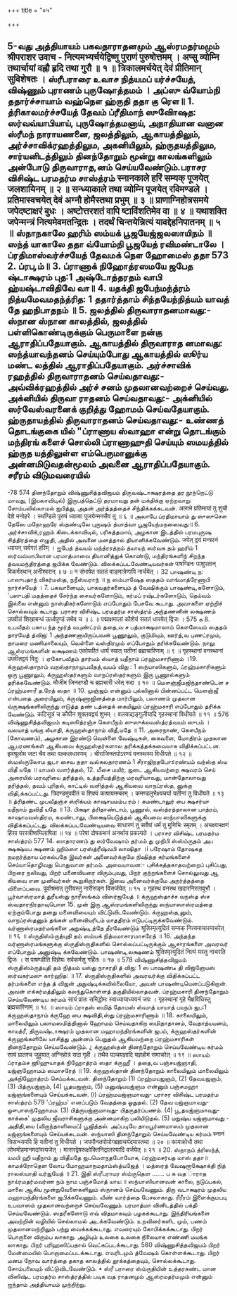 +++
title = "०५"

+++

5-வது அத்தியாயம் 
பகவதாராதனமும் ஆஸ்ரமதர்மமும் श्रीपराशर उवाच - 
नित्यमभ्यर्चयेद्विष्णु पुराणं पुरुषोत्तमम् । 
अप्सु व्योम्नि तथार्चायां वह्नौ हृदि तथा गुरौ ॥ १ ॥ त्रिकालमर्चयेत् देवं प्रीतिमान् सुविशेषतः । 
ஸ்ரீபராரை உவாச 
நித்யமப் யர்ச்சயேத், விஷ்ணும் புராணம் புருஷோத்தமம் । அப்ஸு வ்யோம்நி ததார்ச்சாயாம் வஹ்நௌ ஹ்ருதி 
ததா கு ரௌ॥ 1. த்ரிகாலமர்ச்சயேத் தேவம் ப்ரீதிமாந் ஸுவிாேஷத: 
ஸர்வவ்யாபியாய், புருஷோத்தமனாய், அநாதியான வனான ஸ்ரீமந் நாராயணனை, ஜலத்திலும், ஆகாயத்திலும், அர்ச்சாவிக்ரஹத்திலும, அகனியிலும், ஹ்ருதயத்திலும, சார்யனிடத்திலும் தினந்தோறும் மூன்று காலங்களிலும் அன்போடு திருவாராத,னம் செய்யவேண்டும்.பராசர விசிஷ்ட பரமதர்ம சாஸ்த்ரம் 
स्नानकाले हरिं सम्यक् पूजयेत् जलशायिनम् ॥ २ ॥ सन्ध्याकाले तथा व्योम्नि पूजयेत् रविमण्डले । प्रतिमास्वचयेत् देवं अग्नौ होमैस्तथा प्रभुम् ॥ ३ ॥ प्राणाग्निहोत्रसमये जपेदष्टाक्षरं बुधः । अष्टोत्तरशतं वापि ष्टाविंशतिमेव वा ॥ ४ ॥ यथाशक्ति जपेन्मन्त्रं नित्यमेवमतन्द्रितः । 
तदर्थं चिन्तयेन्नित्यं यावद्देहनिपातनम् ॥ ५ ॥ 
ஸ்நாநகாலே ஹரிம் ஸம்யக் பூஜயேஜ்ஜலஸாயிநம் ॥ 
ஸந்த் யாகாலே ததா வ்யோம்நி பூஜயேத் ரவிமண்டாலே । ப்ரதிமாஸ்வர்ச்சயேத் தேவமக் நௌ ஹோமைஸ் ததா 
573 
2. 
ப்ரபு,ம்॥ 3. ப்ராணாக் நிஹோத்ரஸமயே ஜபேத ஷ்டாக்ஷரம் புத:1 அஷ்டோத்தரதம் வாபி ஹ்யஷ்டாவிதிவே வா॥ 4. யதக்தி ஜபேந்மந்த்ரம் நித்யமேவமதந்த்ரித: 1 ததார்த்தாம் சிந்தயேந்நித்யம் யாவத் தே ஹநிபாதநம் ॥ 
5. 
ஜலத்தில் திருவாராதனமாவது:- ஸ்நான 
ஸ்நான காலத்தில், ஜலத்தில் பள்ளிகொண்டிருக்கும் பெருமாளை நன்கு ஆராதிப்பதேயாகும். ஆகாயத்தில் திருவாராத னமாவது: ஸந்த்யாவந்தனம் செய்யும்போது ஆகாயத்தில் ஸூர்ய மண்ட லத்தில் ஆராதிப்பதேயாகும். அர்ச்சாவிக் ரஹத்தில் திருவாராதனம் செய்வதாவது:- அவ்விக்ரஹத்தில் அர்ச் சனம் முதலானவற்றைச் செய்வது. அக்னியில் திருவா ராதனம் செய்வதாவது:- அக்னியில் ஸர்வேஸ்வரனைக் குறித்து ஹோமம் செய்வதேயாகும். ஹ்ருதாயத்தில் திருவாராதனம் செய்வதாவது:- உண்ணத் தொடங்குகை யில் "ப்ராணாய ஸ்வாஹா என்று தொடங்கும் மந்திரங் களைச் சொல்லி ப்ராணாஹுதி செய்யும் ஸமயத்தில் ஹ்ருத யத்திலுள்ள எம்பெருமானுக்கு அன்னமிடுவதன்மூலம் அவனை ஆராதிப்பதேயாகும். சரீரம் விடுமவரையில் 
-- 
-78 
574 
தினந்தோறும் 
விஷ்ணுசித்தவிஜயம் 
திருவஷ்டாக்ஷரத்தை 
தர 
நூற்றெட்டு மாவது, (இயலாவிடில்) இருபத்தெட்டு தரமாவது தன் மக்திக்கு ஏற்றவாறு சோம்பலில்லாமல் ஜபித்து, அதன் அர்த்தத்தைச் சிந்திக்கக்கடவன். 
अलाभे प्रतिमायां तु शुचौ देशे मनोहरे । 
स्थण्डिले पुरुषं ध्यात्वा पूजयेन्मनसैव तु ॥ ६ ॥ 
அலாபே ப்ரதிமாயாம் து ஸுஸுசௌ தேஸே மநோஹரே ஸ்தண்டிலே புருஷம் த்யாத்வா பூஜயேந்மநஸைவது॥ 6. 
அர்ச்சாவிக்,ரஹம் கிடைக்காவிடில், பரிசுத்தமாய், அழகான இடத்தில் பரமபுருஷ சித்திரத்தை எழுதி, அதில் அவனை மனத்தால் தியானிக்கவேண்டும். 
जपेत् द्वयं मन्त्ररनं ध्यायन् सर्वगतं हरिम् । 
ஐபேத் த்வயம் மந்த்ரரத்நம் த்யாயந் ஸர்வக தம் ஹரிம் 1 
ஸர்வவ்யாபியான பரமாத்மாவை தியானித்துக் கொண்டு, மந்திரங்களிற் சிறந்த த்வயமந்திரத்தை ஜபிக்க வேண்டும். 
விலக்கப்படவேண்டியவர்கள் 
पाषण्डिनः पाशुपतान् विकर्मस्थान् अनीश्वरान् ॥ ७ ॥ न संभाषेत सततं वाङ्मात्रेणापि नार्चयेत् । 
32 
பாஷண்டி ந: பாஸுபதாந் விகர்மஸ்த, நநீஸ்வராந் ॥ ந ஸம்பாஷேத ஸததம் வாங்மாத்ரேணாபி நார்ச்சயேத் । 
7. 
பகவானையும், பாகவதர்களையும் த் வேஷிக்கும் பாஷண்டி,களோடும், 'பஸுபதி மதத்தைச் சேர்ந்த சைவர்களோடும், கர்மப் ரஷ்டர்களோடும், 
தெய்வம் இல்லை என்னும் நாஸ்திகர்களோடும் எப்போதும் பேசவே கூடாது. அவாகளை ஏற்றிச் சொல்லவும் கூடாது. 
பராசர விசிஷ்ட பரமதர்ம சாஸ்த்ரம் 
அந்தணனின் லக்ஷணம் 
उपवीतं शिखाबन्धं ऊर्ध्वपुण्डं तथैव च ॥ ८ ॥ पद्माक्षमालां कौशेयं सततं धारयेत् द्विजः । 
575 
க 
8. 
உபவீதம் பகாப ந்த மூர்த் வபுண்ட்ரம் ததை,வ ச பத்மாக்ஷமாலாம் கௌஸேயம் ஸததம் தாரயேத் த்விஜ: 1 
அந்தணனாயிருப்பவன் பூணூலும், குடுமியும், ஊர்த்,வ புணட்ரமும், தாமரை மணிமாலையும், வெள்ளை வஸ்திரமும் எப்போதும் தரிக்கவேண்டும். 
நாலு ஆஸ்ரமங்களின் லக்ஷணம் 
एकोपवीतं धार्यं स्यात् यतीनां ब्रह्मचारिणाम् ॥ ९ ॥ 
गृहस्थानां वनस्थानां उपवीतद्वयं विदुः । 
ஏகோபவீதம் தார்யம் ஸ்யாத் யதீநாம் ப்ரஹ்மசாரிணாம் ।19. க்ருஹஸ்தாநாம் வநஸ்தாநாமுபவீதத்,வயம் விது : 1 
ஸந்யாஸிகளும், ப்ரஹ்மசாரிகளும் ஒரு பூணூலும், க்ருஹஸ்தர்களும் வாநப்ரஸ்தர்களும் இரு பூணூல்களும் தரிக்கவேண்டும். 
मौजीम जिनदण्डौ च ब्रह्मचारी धरेत् सदा ॥ १० ॥ 
மௌஞ்ஜீமஜிந்தாண்டெள ச ப்ரஹ்மசாரீ த.ரேத் ஸதா ॥ 10. 
முஞ்ஜம் என்னும் புல்லினால் பின்னப்பட்ட மௌஞ்ஜீ என்பதை அரையிலும், க்ருஷ்ணாஜினத்தை மார்பிலும், பலாணம் முதலான வ்ருக்ஷங்களிலிருந்து எடுத்த தண் டத்தைக் கையிலும் ப்ரஹ்மசாரி எப்போதும் தரிக்க வேண்டும். 
कटिसूत्रं च कौपीन शुक्लवद्वयं शुभम् । वलयाद्यङ्गुलीयादि गृहस्थानां विधीयते ॥ ११ ॥ 
576 
விஷ்ணுசித்தவிஜயம் 
கடிஸூத்ரஞ்ச கௌபீநம் ஸுஸுக்லவஸ்த்ரத்வயம் ஸுபம் । வலயாத் யங்கு லீயாதி, க்ருஹஸ்தாநாம் விதீ,யதே ॥ 
11. 
அரைநாண், கௌபீநம் (கோவணம்), அழகான இரண்டு வெள்ளை வேஷ்டிகள், கைவளை, 
மோதிரம் 
முதலான ஆபரணங்கள் ஆகியவை க்ருஹஸ்தர்களால தரிக்கத்தக்கவையாக விதிக்கப்பட்டன. 
इमश्रुलोम जटा चैव तथा वल्कलधारणम् । 
चीराजिनतपोऽरण्यं वनस्थस्य विधीयते ॥ १२ ॥ 
ஸ்மஸ்ருலோம ஜடா சைவ ததா வல்கலதாரணம் 1 சீராஜிநதபோ≤ரண்யம் வந்ஸ்த ஸ்ய விதீ யதே ॥ 
யாமல் வளர்த்தல், 
12. 
மீசை மயிர், ஜடை ஆகியவற்றை க்ஷவரம் செய் அரையில் மரவுரியை தரித்தல், உத்தரீயத்திற்கு மரவுரியாவது, மான்தோலாவது தரித்தல், தவம் புரிதல், காட்டில் வளித்தல் ஆகியவை வாநப்ரஸ்த, னுக்கு விதி,க்கப்பட்டது. 
त्रिदण्डमुपवीतं च शिक्यं काषायमम्बरम् । 
कमण्डलुभैक्ष्यचर्या यतीनां तु विधीयते ॥ १३ ॥ 
த்ரிதண்ட முபவீதஞ்ச ஸ்ரிக்யம் காஷாயமம்ப ரம்। கமண்டாலுர் பை க்ஷசர்யா யதீநாம் துவிதீ யதே ॥ 
13. 
பிக்ஷா 
த்ரிதாண்டாம், பூணூல், வஸ்த்ரத்தாலான பாத்ரம், காஷாயவஸ்திரம, கமண்டாலு, பிக்ஷையெடுத்தல் ஆகியவை ஸந்யாஸிகளுக்கு விதிக்கப்பட்டது. 
விலக்கப்படவேண்டியவை 
साधारणं तु सर्वेषां धर्मं तु मुनिभिः स्मृतम् । 
अभक्ष्यभक्षणं हिंसा परस्त्रीष्वभिलाषिता ॥ १४ ॥ 
परेषां दोषकथनं अनर्थाय प्रकल्पते । 
பராசர விசிஷ்ட பரமதர்ம சாஸ்த்ரம் 
577 
14. 
ஸாதாரணம் து ஸர்வேஷாம் தர்மம் து முநிபி ஸ்ஸ்ம்ருதம் அப க்ஷக்ஷ்யப க்ஷணம் ஹிம்ஸா பரஸ்த்ரீஷ்வபி லாஷிதா ।i பரேஷாம் தோஷகத நமநர்த்தாய ப்ரகல்பதே 
இவர்கள் அனைவர்க்குமே நிஷித்த கர்மங்களைச் செய்யாதொழிவது பொதுவான தர்மம். அவையாவன:- புசிக்கத்தகாதவற்றைப் புசிப்பது, பிறரை நலிவது, பிறர் மனைவியரை விரும்புவது, பிறர் குற்றங்களைச் சொல்லுவது ஆ கியவை என முனிவர்கள் கூறுகிறார்கள். இவை அனைவர்க்குமே அநர்த்தத்தை விளைப்பவை. 
पूर्वाश्रमात् तुरीयस्तु नारीसङ्ग विसर्जयेत् ॥ १५ ॥ गृहस्थ वनस्थ खदारनिरतावुभौ । 
பூர்வாஸ்ரமாத் துரீயஸ்து நாரீஸங்கம் விஸர்ஜயேத் ॥ க்ருஹஸ்தாச்ச வநஸ்த ஸ்ச ஸ்வதாரநிரதாவுபொள 
15. 
முன் இரு ஆஸ்ரமங்களிலிருந்து ஸந்யாஸாஸ்ரமத்தை ஏற்கும்போது தனது மனைவியையும் விட்டுவிடவேண்டும். க்ருஹஸ்த,னும், வாநப்ரஸ்தனும் தங்கள் மனைவியரிடம் மாததிரம் ஈடுபட்டிருக்கவேண்டும். 
வர்ணாஸ்ரமதர்மங்களை அநுஷ்டி,த்தே தீரவேண்டும் श्रुतिस्मृत्युदितं सम्यक् नित्यमाचारमाचरेत् ॥ १६ ॥ 
ஸ்ருதிஸ்ம்ருத்யுதி தம் ஸம்யக் நித்யமாசாரமாசரேத் ॥ 16. 
அந்தந்த வர்ணாஸ்ரமங்களுக்கு ஸ்ருதிஸ்ருதிகளில் சொல்லப்பட்டிருக்கும் ஆசாரங்களை அவரவர் எப்போதும் அனுஷ்டி க்கவேண்டும். 
பாஷண்டி,லக்ஷணம் 
श्रुतिस्मृत्युदितं नित्यं यस्तु नाचरति द्विजः । स पाषण्डीति विज्ञेयः सर्वकर्मसु गर्हितः ॥ १७ ॥ 
578 
விஷ்ணுசித்தவிஜயம் 
ஸ்ருதிஸ்ம்ருத்யுதி தம் நித்யம் யஸ்து நாசரதி த் விஜ: 1 ஸ பாஷண்டீ தி விஜ்ஞேயஸ் ஸர்வகர்மஸு கார்ஹித: ॥ 17. ஸ்ருதிஸ்ருதிகளில் அவரவர்க்கு விதிக்கப்பட்ட தர்மங்களை எந்த த் விஜன் அநுஷ்டிக்கவில்லையோ, அவன் பாஷண்டியெனப்படுகிறான். 
அவன் எக்கர்மத்திலும் 
கலந்துகொள்ளத் தகுதியில்லாதவன். 
ப்ரஹ்மசாரி தினந்தோறும் செய்யவேண்டிய கர்மம் 
सायं प्रातः समिद्धोमः स्वाध्यायाध्ययनं जपः । 
गृहस्थानां गृहे भैक्षविधिस्तु ब्रह्मचारिणाम् ॥ १८ ॥ 
ஸாயம் ப்ராதஸ் ஸமித் தோமஸ் ஸ்வாத் யாயாத் பயநம் ஜப:1 க்ருஹஸ்தாநாம் க்ருஹே பை க்ஷவிதி,ஸ்து 
ப்ரஹ்மசாரிணாம் ॥ 18. 
காலையிலும், மாலையிலும் பலாமஸமித்தினால் ஹோமம் செய்வதாகிற ஸமிதாதானம், வேதாத்யயனம், காயத்ரீ, திருவஷ்டாக்ஷரம் முதலான மஹாமந்திரங்களின் ஜபம், க்ருஹஸ்தர்களின் க்ருஹங்களிலே யாசித்து அன்னம் பெறுதல் ஆகியவற்றை ப்ரஹ்மசாரிகள் தினந்தோறும் செய்யவேண்டும். 
¿ 
க்ருஹஸ்தன் தினந்தோறும் செய்யவேண்டிய கர்மம் सायं प्रातश्च जुहुयात् अग्निहोत्रं सदा गृही । 
तथैव पञ्चयज्ञादि यज्ञहोमं समाचरेत् ॥ १९ ॥ 
ஸாயம் ப்ராதம்ச ஜூஹுயாதக் நிஹோத்ரம் ஸதா க்ருஹீ । ததை,வ பஞ்சயஜ்ஞாதி, யஜ்ஞஹோமம் ஸமாசரேத் ॥ 
19. 
க்ருஹஸ்தான் தினந்தோறும் காலையிலும் மாலையிலும் அக்நிஹோத்ரம் செய்யக்கடவன். தினந்தோறும் (1) ப்ரஹ்மயஜஞம், (2) தேவயஜஞம், (3) பித்ருயஜ்ஞம், (4) பூதயஜஞம், (5) மனுஷ்யயஜ்ஞம என்னும் பஞ்சமஹா யஜ்ஞங்களையும் செய்யக்கடவன். (i) ப்ரஹ்மயஜ்ஞமாவது- 
பராசர விசிஷ்ட பரமதர்ம சாஸ்த்ரம் 
579 
'ப்ரஹ்ம' எனப்படும் வேதத்தை ஓதுதல். (2) தேவ யஜ்ஞமாவது-ஔபாஸந்ஹோமம. (3) பித்ருயஜ்ஞமாவது- பிதருதர்ப்பணம். (4) பூ,தயஜ்ஞமாவது-காக்கை' முதலிய ஜீவராசிகளுக்கு அன்னமாகிற பலியிடுதல். (5) மநுஷ்ய யஜ்ஞமாவது - அதிதி,யை (விருந்தாளியைப்) பூஜித்தல். அப்படியே தாயபூர்ணமாஸம் முதலான யஜ்ஞங்களையும் செய்யக்கடவன். 
ஸந்யாஸி தினந்தோறும் செய்யவேண்டிய கர்மம் स्नानं त्रिसन्ध्यमपि हि यतीनां तु विधीयते । जपमौनतपोयोगब्रह्मचर्यदमास्तथा ॥ २० ॥ कामक्रोधौ तथा लोभमोहमानमदांस्त्यजेत् । मत्सरद्वेषरूक्षोक्तिनिद्रालस्यादि वर्जयेत् ॥ २१ ॥ 
20. 
ஸ்நாநம் த்ரிஸந்த், யமபி ஹி யதீநாம் து விதீயதே ஜபமௌநதபோயோக, ப்ரஹ்மசர்யத மாஸ் ததா॥ காமக்ரோதெள லோப மோஹமாநமதாம்ஸ்த்யஜேத் । மத்ஸரத் வேஷரூக்ஷோக்தி நித் ராலஸ்யாதி வர்ஜயேத் ॥ 21. இதி ஸ்ரீபராயர ஸ்ம்ருதெள ....... ப க வத ாராத நாய்ரமதர்மவர்ண நம் நாம பஞ்சமோத் யாய:॥ 
ஸந்யாஸியானவன் காலை, நடுப்பகல், மாலை ஆகிய மூன்றுவேளைகளிலும் ஸ்நானம் செய்யவேணும். திரு வடாக்ஷரம் முதலிய மஹாமந்திரங்களை ஜபிக்கவேணும். வீண் வார்த்தை பேசலாகாது. ரீரீரம் இளைக்குமபடி உபவாஸம் முதலானவற்றைச் செய்யவேணும். பரமாத்மா வினிடத்தில் பக்தி செய்யவேண்டும். ஸதரீகளோடு எவ் விதமாகவும் பழகக்கூடாது. இந்திரியங்களை அவற்றின் வழியில் செல்லாமல் அடக்கவேண்டும். உறவினர்களிட மும், பணம் முதலானவற்றிலும் பற்று வைக்கக்கூடாது. எவரையும் கோபிக்கக்கூடாது. பிறர் பொருளை விரும்ப லாகாது. அழியும் உலகை 
உலகை நிலையாக எண்ணி மயங்க லாகாது. பிறர் பரிஹஸிப்பதால் வெட்கப்படக்கூடாது. 
580 
விஷ்ணுசித்தவிஜயம் 
பிறர் மேன்மையில் பொறாமைப்படக்கூடாது. எவரிடமும் த்வேஷம் கொள்ளக்கூடாது. பிறர் மனம நோவ வார்த்தை தகாத காலத்தில் தூக்கத்தையும், 
சொல்லக்கூடாது. 
சோம்பலையும் விட்டுவிடவேண்டும். 
• 
ஸ்ரீ பராரை ஸ்ம்ருதியின் உத்தரகண்ட மான விஸிஷ்ட பரமதர்ம சாஸ்த்ரத்தில் படிக வத ராதனமும் ஆஸ்ரமதர்மமும் 
என்னும் ஐந்தாம் அத்தியாயம் முற்றிற்று. 
